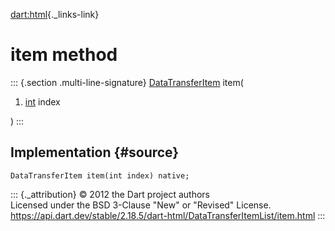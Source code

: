 [dart:html](../../dart-html/dart-html-library){._links-link}

item method
===========

::: {.section .multi-line-signature}
[DataTransferItem](../datatransferitem-class) item(

1.  [int](../../dart-core/int-class) index

)
:::

Implementation {#source}
--------------

``` {.language-dart data-language="dart"}
DataTransferItem item(int index) native;
```

::: {._attribution}
© 2012 the Dart project authors\
Licensed under the BSD 3-Clause \"New\" or \"Revised\" License.\
<https://api.dart.dev/stable/2.18.5/dart-html/DataTransferItemList/item.html>
:::
